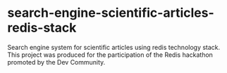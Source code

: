 # search-engine-scientific-articles-redis-stack
Search engine system for scientific articles using redis technology stack. This project was produced for the participation of the Redis hackathon promoted by the Dev Community.
